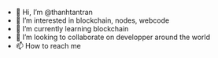 - 👋 Hi, I’m @thanhtantran
- 👀 I’m interested in blockchain, nodes, webcode
- 🌱 I’m currently learning blockchain
- 💞️ I’m looking to collaborate on developper around the world
- 📫 How to reach me 

<!---
thanhtantran/thanhtantran is a ✨ special ✨ repository because its `README.md` (this file) appears on your GitHub profile.
You can click the Preview link to take a look at your changes.
--->
